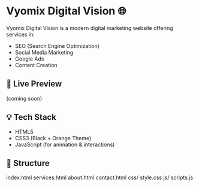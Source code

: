 # Vyomix Digital Vision 🌐

Vyomix Digital Vision is a modern digital marketing website offering services in:

- SEO (Search Engine Optimization)
- Social Media Marketing
- Google Ads
- Content Creation

## 🚀 Live Preview
(coming soon)

## 💡 Tech Stack

- HTML5
- CSS3 (Black + Orange Theme)
- JavaScript (for animation & interactions)

## 📁 Structure

index.html
services.html
about.html
contact.html
css/
style.css
js/
scripts.js

